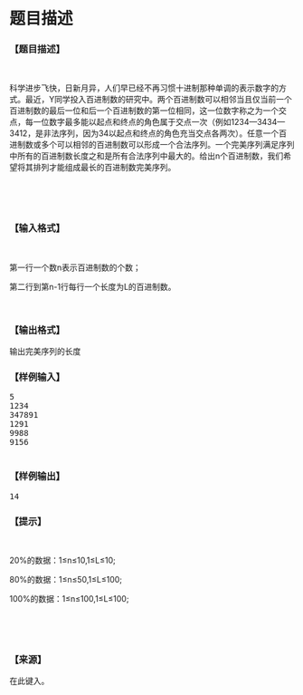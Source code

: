 # 题目描述


<h3>
【题目描述】
</h3>
<p>
<br/>
</p>
<p>
科学进步飞快，日新月异，人们早已经不再习惯十进制那种单调的表示数字的方式。最近，Y同学投入百进制数的研究中。两个百进制数可以相邻当且仅当前一个百进制数的最后一位和后一个百进制数的第一位相同，这一位数字称之为一个交点，每一位数字最多能以起点和终点的角色属于交点一次（例如1234—3434—3412，是非法序列，因为34以起点和终点的角色充当交点各两次）。任意一个百进制数或多个可以相邻的百进制数可以形成一个合法序列。一个完美序列满足序列中所有的百进制数长度之和是所有合法序列中最大的。给出n个百进制数，我们希望将其排列才能组成最长的百进制数完美序列。
</p>
<p>
<br/>
</p>
<p>
<br/>
</p>
<h3>
【输入格式】
</h3>
<p>
<br/>
</p>
<p>
第一行一个数n表示百进制数的个数；
</p>
<p>
第二行到第n-1行每行一个长度为L的百进制数。
</p>
<p>
<br/>
</p>
<h3>
【输出格式】
</h3>
<p>
输出完美序列的长度
</p>
<h3>
【样例输入】
</h3>
<pre>5 
1234 
347891 
1291 
9988 
9156 

</pre>
<h3>
【样例输出】
</h3>
<pre>14</pre>
<h3>
【提示】
</h3>
<p>
<br/>
</p>
<p>
20%的数据：1≤n≤10,1≤L≤10;
</p>
<p>
80%的数据：1≤n≤50,1≤L≤100;
</p>
<p>
100%的数据：1≤n≤100,1≤L≤100;
</p>
<p>
<br/>
</p>
<p>
<br/>
</p>
<h3>
【来源】
</h3>
<p>
在此键入。
</p>
